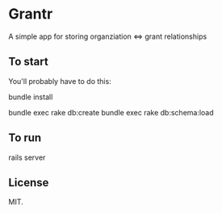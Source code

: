 Grantr
======

A simple app for storing organziation <=> grant relationships

To start
--------

You'll probably have to do this:

  bundle install

  bundle exec rake db:create
  bundle exec rake db:schema:load

To run
------

  rails server

License
-------

 MIT.
